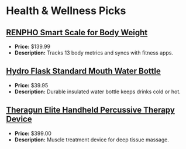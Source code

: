 # Health & Wellness Picks

## [RENPHO Smart Scale for Body Weight](https://www.amazon.com/dp/B07Y2XQ4Z4?tag=mychanneld-20)
- **Price:** $139.99
- **Description:** Tracks 13 body metrics and syncs with fitness apps.

## [Hydro Flask Standard Mouth Water Bottle](https://www.amazon.com/dp/B01ACAX6Q0?tag=mychanneld-20)
- **Price:** $39.95
- **Description:** Durable insulated water bottle keeps drinks cold or hot.

## [Theragun Elite Handheld Percussive Therapy Device](https://www.amazon.com/dp/B07N8YGR7R?tag=mychanneld-20)
- **Price:** $399.00
- **Description:** Muscle treatment device for deep tissue massage.

